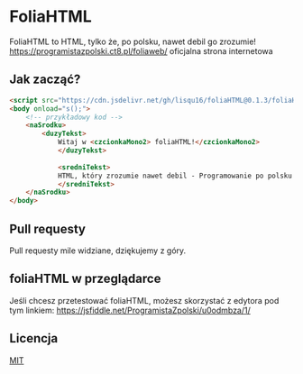 # FoliaHTML
FoliaHTML to HTML, tylko że, po polsku, nawet debil go zrozumie!<br>
https://programistazpolski.ct8.pl/foliaweb/ oficjalna strona internetowa

## Jak zacząć?
```html
<script src="https://cdn.jsdelivr.net/gh/lisqu16/foliaHTML@0.1.3/foliaHTML.min.js"></script>
<body onload="s();">
	<!-- przykładowy kod -->
	<naSrodku>
		<duzyTekst>
        	Witaj w <czcionkaMono2> foliaHTML!</czcionkaMono2>
      		</duzyTekst>
      		
      		<sredniTekst>
        	HTML, który zrozumie nawet debil - Programowanie po polsku!
      		</sredniTekst> 
  	</naSrodku>
</body>
```

## Pull requesty
Pull requesty mile widziane, dziękujemy z góry.

## foliaHTML w przeglądarce
Jeśli chcesz przetestować foliaHTML, możesz skorzystać z edytora pod tym linkiem: https://jsfiddle.net/ProgramistaZpolski/u0odmbza/1/

## Licencja
[MIT](https://choosealicense.com/licenses/mit/)

